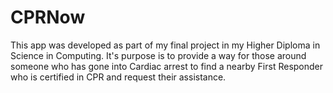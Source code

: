 # CPRNow

This app was developed as part of my final project in my Higher Diploma in Science in Computing. 
It's purpose is to provide a way for those around someone who has gone into Cardiac arrest to find a nearby First Responder who is certified in CPR and request their assistance.

